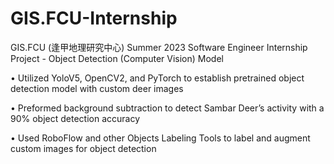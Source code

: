 # GIS.FCU-Internship
GIS.FCU (逢甲地理研究中心) Summer 2023 Software Engineer Internship Project - Object Detection (Computer Vision) Model

• Utilized YoloV5, OpenCV2, and PyTorch to establish pretrained object detection model with custom deer images 

• Preformed background subtraction to detect Sambar Deer’s activity with a 90% object detection accuracy

• Used RoboFlow and other Objects Labeling Tools to label and augment custom images for object detection

